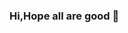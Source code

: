### Hi,Hope all are good  👋

<!--
**vivek19-code/vivek19-code** is a ✨ _special_ ✨ repository because its `README.md` (this file) appears on your GitHub profile.

Here are some ideas to get you started:

- 🔭 I’m currently learning some Sofware Courses ... Backend:-Python,Webscraping,Selenium,MySQL
- 🌱 I’m currently learning ...Frontend:-Htm,Css,Javascript,ReactJs
- 👯 I’m looking to collaborate on ...Frontend Devloper
- 🤔 I’m looking for help with ... Job
- 💬 Ask me about ...Anything
- 📫 How to reach me: ...Viveksunkara662@gmail.com
- 😄 Pronouns: ...He/Him
- ⚡ Fun fact: ...In RelationShip with Console.log()
-->
